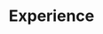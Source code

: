 ---
layout: tag-list
type: tag
title: Experience
slug: experience
category: tech
order: 4
sidebar: true
description: >
    기술 경험이나, 참여, 활동 기록
---